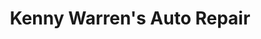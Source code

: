 ---
title: "Kenny Warren's Auto Repair"
url: /oxford/kenny-warrens-auto-repair/
shop: Autowerkstatt
---